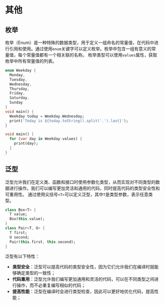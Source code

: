 # 其他

## 枚举
枚举（Enum）是一种特殊的数据类型，用于定义一组命名的常量值，在代码中进行引用和使用。通过使用`enum`关键字可以定义枚举。枚举中包含一组有意义的常量值，每个常量值都有一个相关联的名称。
枚举类型可以使用`values`属性，获取枚举中所有常量值的列表。

```dart
enum Weekday {
  Monday,
  Tuesday,
  Wednesday,
  Thursday,
  Friday,
  Saturday,
  Sunday
}
void main() {
  Weekday today = Weekday.Wednesday;
  print('Today is ${today.toString().split('.').last}');
}

void main() {
  for (var day in Weekday.values) {
    print(day);
  }
}
```

## 泛型

泛型允许我们在定义类、函数和接口时使用参数化类型，从而实现对不同类型的数据进行操作。我们可以编写更加灵活和通用的代码，同时提高代码的类型安全性和可重用性。
通过使用尖括号`<T>`可以定义泛型，其中`T`是类型参数，表示任意类型。
```dart
class Box<T> {
  T value;
  Box(this.value);
}
class Pair<T, U> {
  T first;
  U second;
  Pair(this.first, this.second);
}
```

泛型有以下特性：
* **类型安全**：泛型可以提高代码的类型安全性，因为它们允许我们在编译时就能够确定类型的一致性；
* **代码重用**：泛型允许我们编写更加通用和灵活的代码，可以在不同类型之间进行操作，而不必重复编写相似的代码；
* **提高性能**：泛型在编译时会进行类型检查，因此可以更好地优化代码，提高性能；
